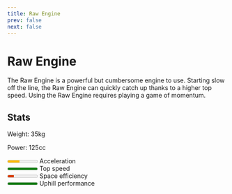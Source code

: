 ```yaml
---
title: Raw Engine
prev: false
next: false
---
```


# Raw Engine
The Raw Engine is a powerful but cumbersome engine to use. Starting slow off the line, the Raw Engine can quickly catch up thanks to a higher top speed. Using the Raw Engine requires playing a game of momentum.

## Stats
Weight: 35kg

Power: 125cc

<meter id="acceleration" min="0" max="5" low="2" high="3" optimum="5" value="2"></meter> <label for="acceleration">Acceleration</label><br/>
<meter id="top-speed" min="0" max="5" low="2" high="3" optimum="5" value="5"></meter> <label for="top-speed">Top speed</label><br/>
<meter id="space-efficiency" min="0" max="5" low="2" high="3" optimum="5" value="1"></meter> <label for="space-efficiency">Space efficiency</label><br/>
<meter id="uphill-performance" min="0" max="5" low="2" high="3" optimum="5" value="5"></meter> <label for="uphill-performance">Uphill performance</label><br/>